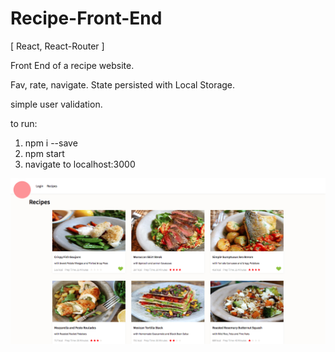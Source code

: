 # Recipe-Front-End
[ React, React-Router ] 

Front End of a recipe website.

Fav, rate, navigate. State persisted with Local Storage.

simple user validation.

to run: 
1. npm i --save
2. npm start
3. navigate to localhost:3000


![Recipe-Front-End](https://github.com/NCal/Recipe-Front-End/blob/master/recipe.png)
